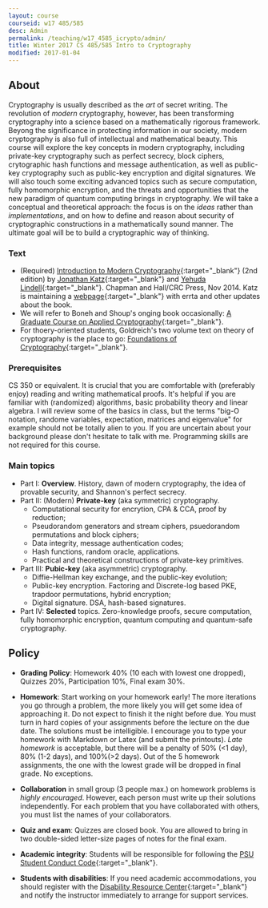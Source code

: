 ```yaml
---
layout: course
courseid: w17 485/585
desc: Admin
permalink: /teaching/w17_4585_icrypto/admin/
title: Winter 2017 CS 485/585 Intro to Cryptography
modified: 2017-01-04
---
```



## About

<!-- ### Course Description -->

Cryptography is usually described as the _art_ of secret writing. The
revolution of _modern_ cryptography, however, has been transforming
cryptography into a science based on a mathematically rigorous
framework. Beyong the significance in protecting information in our
society, modern cryptography is also full of intellectual and
mathematical beauty. This course will explore the key concepts in
modern cryptography, including private-key cryptography such as
perfect secrecy, block ciphers, crytographic hash functions and
message authentication, as well as public-key cryptography such as
public-key encryption and digital signatures. We will also touch some
exciting advanced topics such as secure computation, fully homomorphic
encryption, and the threats and opportunities that the new paradigm of
quantum computing brings in cryptography. We will take a conceptual
and theoretical approach: the focus is on the _ideas_ rather than
_implementations_, and on how to define and reason about security of
cryptographic constructions in a mathematically sound manner. The
ultimate goal will be to build a cryptographic way of thinking.

### Text

* (Required) [Introduction to Modern
Cryptography](http://www.cs.umd.edu/~jkatz/imc.html){:target="_blank"}
(2nd edition) by [Jonathan
Katz](http://www.cs.umd.edu/~jkatz){:target="_blank"} and [Yehuda
Lindell](http://u.cs.biu.ac.il/~lindell/){:target="_blank"}.  Chapman
and Hall/CRC Press, Nov 2014. Katz is maintaining a
[webpage](http://www.cs.umd.edu/~jkatz/imc.html){:target="_blank"} with
errta and other updates about the book.
* We will refer to Boneh and Shoup's onging book occasionally:
[A Graduate Course on Applied Cryptography](https://crypto.stanford.edu/~dabo/cryptobook/){:target="_blank"}.
* For thoery-oriented students, Goldreich's two volume text on theory
  of cryptography is the place to go: [Foundations of
  Cryptography](http://www.wisdom.weizmann.ac.il/~oded/foc-book.html){:target="_blank"}.


### Prerequisites

CS 350 or equivalent. It is crucial that you are comfortable with
(preferably enjoy) reading and writing mathematical proofs. It's
helpful if you are familiar with (randomized) algorithms, basic
probability theory and linear algebra. I will review some of the
basics in class, but the terms "big-O notation, randome variables,
expectation, matrices and eigenvalue" for example should not be
totally alien to you. If you are uncertain about your background
please don't hesitate to talk with me. Programming skills are not
required for this course.

### Main topics

* Part I: **Overview**. History, dawn of modern cryptography, the idea of provable
security, and Shannon's perfect secrecy.
* Part II: (Modern) **Private-key** (aka symmetric) cryptography.
  * Computational security for encrytion, CPA & CCA, proof by reduction;
  * Pseudorandom generators and stream ciphers, psuedorandom permutations and block ciphers;
  * Data integrity, message authentication codes; 
  * Hash functions, random oracle, applications.
  * Practical and theoretical constructions of private-key primitives.
* Part III: **Pubic-key** (aka asymmetric) cryptography.
  * Diffie-Hellman key exchange, and the public-key evolution;
  * Public-key encryption. Factoring and Discrete-log based PKE, trapdoor permutations, hybrid encryption;
  * Digital signature. DSA, hash-based signatures. 
* Part IV: **Selected** topics. Zero-knowledge proofs, secure computation, fully homomorphic encryption, quantum computing and quantum-safe cryptography. 

## Policy


* **Grading Policy**: Homework 40% (10 each with lowest one dropped),
     Quizzes 20%, Participation 10%, Final exam 30%.

* **Homework**: Start working on your homework early! The more
     iterations you go through a problem, the more likely you will get
     some idea of approaching it. Do not expect to finish it the night
     before due. You must turn in hard copies of your assignments
     before the lecture on the due date. The solutions must be
     intelligible. I encourage you to type your homework with Markdown
     or Latex (and submit the printouts). _Late homework_ is
     acceptable, but there will be a penalty of 50% (<1 day), 80% (1-2
     days), and 100%(>2 days). Out of the 5 homework assignments, the
     one with the lowest grade will be dropped in final grade. No
     exceptions.

* **Collaboration** in small group (3 people max.) on homework
     problems is _highly encouraged_. However, each person must write
     up their solutions independently. For each problem that you have
     collaborated with others, you must list the names of your
     collaborators.

* **Quiz and exam**: Quizzes are closed book. You are allowed to bring
    in two double-sided letter-size pages of notes for the final exam.

*  **Academic integrity**: Students will be responsible for following the [PSU Student Conduct Code](http://www.pdx.edu/dos/codeofconduct){:target="_blank"}. 

*  **Students with disabilities**: If you need academic accommodations, you should register with
   the
   [Disability Resource Center](https://www.pdx.edu/drc/){:target="_blank"}
   and notify the instructor immediately to arrange for support
   services.
